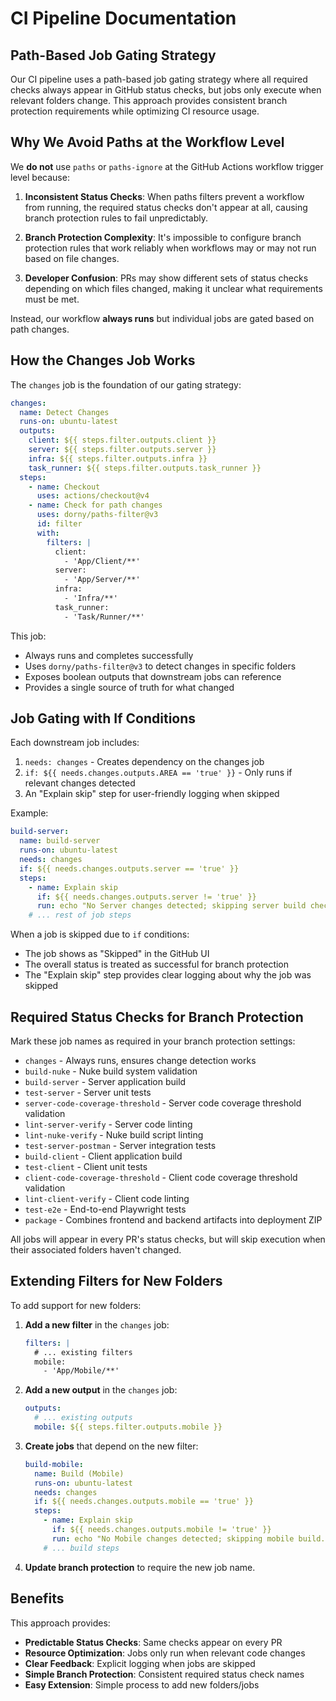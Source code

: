 # CI Pipeline Documentation

## Path-Based Job Gating Strategy

Our CI pipeline uses a path-based job gating strategy where all required checks always appear in GitHub status checks, but jobs only execute when relevant folders change. This approach provides consistent branch protection requirements while optimizing CI resource usage.

## Why We Avoid Paths at the Workflow Level

We **do not** use `paths` or `paths-ignore` at the GitHub Actions workflow trigger level because:

1. **Inconsistent Status Checks**: When paths filters prevent a workflow from running, the required status checks don't appear at all, causing branch protection rules to fail unpredictably.

2. **Branch Protection Complexity**: It's impossible to configure branch protection rules that work reliably when workflows may or may not run based on file changes.

3. **Developer Confusion**: PRs may show different sets of status checks depending on which files changed, making it unclear what requirements must be met.

Instead, our workflow **always runs** but individual jobs are gated based on path changes.

## How the Changes Job Works

The `changes` job is the foundation of our gating strategy:

```yaml
changes:
  name: Detect Changes  
  runs-on: ubuntu-latest
  outputs:
    client: ${{ steps.filter.outputs.client }}
    server: ${{ steps.filter.outputs.server }}
    infra: ${{ steps.filter.outputs.infra }}
    task_runner: ${{ steps.filter.outputs.task_runner }}
  steps:
    - name: Checkout
      uses: actions/checkout@v4
    - name: Check for path changes
      uses: dorny/paths-filter@v3
      id: filter
      with:
        filters: |
          client:
            - 'App/Client/**'
          server:
            - 'App/Server/**'
          infra:
            - 'Infra/**'
          task_runner:
            - 'Task/Runner/**'
```

This job:
- Always runs and completes successfully
- Uses `dorny/paths-filter@v3` to detect changes in specific folders
- Exposes boolean outputs that downstream jobs can reference
- Provides a single source of truth for what changed

## Job Gating with If Conditions

Each downstream job includes:
1. `needs: changes` - Creates dependency on the changes job
2. `if: ${{ needs.changes.outputs.AREA == 'true' }}` - Only runs if relevant changes detected
3. An "Explain skip" step for user-friendly logging when skipped

Example:
```yaml
build-server:
  name: build-server
  runs-on: ubuntu-latest
  needs: changes
  if: ${{ needs.changes.outputs.server == 'true' }}
  steps:
    - name: Explain skip
      if: ${{ needs.changes.outputs.server != 'true' }}
      run: echo "No Server changes detected; skipping server build checks."
    # ... rest of job steps
```

When a job is skipped due to `if` conditions:
- The job shows as "Skipped" in the GitHub UI
- The overall status is treated as successful for branch protection
- The "Explain skip" step provides clear logging about why the job was skipped

## Required Status Checks for Branch Protection

Mark these job names as required in your branch protection settings:

- `changes` - Always runs, ensures change detection works
- `build-nuke` - Nuke build system validation  
- `build-server` - Server application build
- `test-server` - Server unit tests
- `server-code-coverage-threshold` - Server code coverage threshold validation
- `lint-server-verify` - Server code linting
- `lint-nuke-verify` - Nuke build script linting  
- `test-server-postman` - Server integration tests
- `build-client` - Client application build
- `test-client` - Client unit tests
- `client-code-coverage-threshold` - Client code coverage threshold validation
- `lint-client-verify` - Client code linting
- `test-e2e` - End-to-end Playwright tests
- `package` - Combines frontend and backend artifacts into deployment ZIP

All jobs will appear in every PR's status checks, but will skip execution when their associated folders haven't changed.

## Extending Filters for New Folders

To add support for new folders:

1. **Add a new filter** in the `changes` job:
   ```yaml
   filters: |
     # ... existing filters
     mobile:
       - 'App/Mobile/**'
   ```

2. **Add a new output** in the `changes` job:
   ```yaml
   outputs:
     # ... existing outputs  
     mobile: ${{ steps.filter.outputs.mobile }}
   ```

3. **Create jobs** that depend on the new filter:
   ```yaml
   build-mobile:
     name: Build (Mobile)
     runs-on: ubuntu-latest
     needs: changes
     if: ${{ needs.changes.outputs.mobile == 'true' }}
     steps:
       - name: Explain skip
         if: ${{ needs.changes.outputs.mobile != 'true' }}
         run: echo "No Mobile changes detected; skipping mobile build."
       # ... build steps
   ```

4. **Update branch protection** to require the new job name.

## Benefits

This approach provides:

- **Predictable Status Checks**: Same checks appear on every PR
- **Resource Optimization**: Jobs only run when relevant code changes
- **Clear Feedback**: Explicit logging when jobs are skipped
- **Simple Branch Protection**: Consistent required status check names
- **Easy Extension**: Simple process to add new folders/jobs